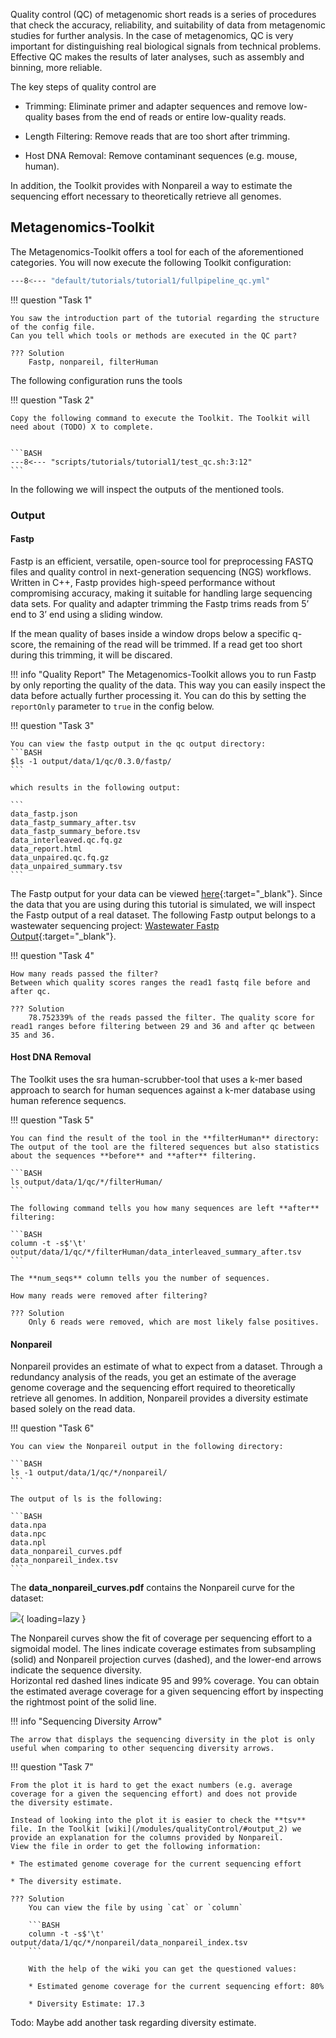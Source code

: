 Quality control (QC) of metagenomic short reads is a series of procedures that check the accuracy, reliability, and suitability of data from metagenomic studies for further analysis.
In the case of metagenomics, QC is very important for distinguishing real biological signals from technical problems. 
Effective QC makes the results of later analyses, such as assembly and binning, more reliable.

The key steps of quality control are

* Trimming: Eliminate primer and adapter sequences and remove low-quality bases from the end of reads or entire low-quality reads.

* Length Filtering: Remove reads that are too short after trimming.

* Host DNA Removal: Remove contaminant sequences (e.g. mouse, human).

In addition, the Toolkit provides with Nonpareil a way to estimate the sequencing effort necessary to theoretically retrieve all
genomes. 

## Metagenomics-Toolkit 

The Metagenomics-Toolkit offers a tool for each of the aforementioned categories.
You will now execute the following Toolkit configuration:

```BASH
---8<--- "default/tutorials/tutorial1/fullpipeline_qc.yml"
```


!!! question "Task 1"

    You saw the introduction part of the tutorial regarding the structure of the config file. 
    Can you tell which tools or methods are executed in the QC part?

    ??? Solution 
        Fastp, nonpareil, filterHuman 
    
The following configuration runs the tools 

!!! question "Task 2"

    Copy the following command to execute the Toolkit. The Toolkit will need about (TODO) X to complete.
    

    ```BASH
    ---8<--- "scripts/tutorials/tutorial1/test_qc.sh:3:12"
    ```

In the following we will inspect the outputs of the mentioned tools.

### Output

#### Fastp 

Fastp is an efficient, versatile, open-source tool for preprocessing FASTQ files and quality control in next-generation sequencing (NGS) workflows.
Written in C++, Fastp provides high-speed performance without compromising accuracy, making it suitable for handling large sequencing data sets.
For quality and adapter trimming the Fastp trims reads from 5’ end to 3’ end using a sliding window. 

If the mean quality of bases inside a window drops below a specific q-score, the remaining of the read will be trimmed.
If a read get too short during this trimming, it will be discared.

!!! info "Quality Report"
    The Metagenomics-Toolkit allows you to run Fastp by only reporting the quality of the data. This way you can easily inspect the data
    before actually further processing it. You can do this by setting the `reportOnly` parameter to `true` in the config below. 


!!! question "Task 3"

    You can view the fastp output in the qc output directory:
    ```BASH
    $ls -1 output/data/1/qc/0.3.0/fastp/
    ```

    which results in the following output:

    ```
    data_fastp.json
    data_fastp_summary_after.tsv
    data_fastp_summary_before.tsv
    data_interleaved.qc.fq.gz
    data_report.html
    data_unpaired.qc.fq.gz
    data_unpaired_summary.tsv
    ```

The Fastp output for your data can be viewed [here](https://s3.bi.denbi.de/cmg/mgcourses/qc/data_report.html){:target="_blank"}.
Since the data that you are using during this tutorial is simulated, we will inspect the Fastp output of a real dataset. 
The following Fastp output belongs to a wastewater sequencing project: [Wastewater Fastp Output](https://s3.bi.denbi.de/cmg/mgcourses/qc/ERR8977433_report.html){:target="_blank"}.

!!! question "Task 4"

    How many reads passed the filter?
    Between which quality scores ranges the read1 fastq file before and after qc.

    ??? Solution
        78.752339% of the reads passed the filter. The quality score for read1 ranges before filtering between 29 and 36 and after qc between 35 and 36. 

#### Host DNA Removal

The Toolkit uses the sra human-scrubber-tool that uses a k-mer based approach to search for human sequences against a k-mer database using human reference sequencs.

!!! question "Task 5"

    You can find the result of the tool in the **filterHuman** directory:
    The output of the tool are the filtered sequences but also statistics about the sequences **before** and **after** filtering.   

    ```BASH
    ls output/data/1/qc/*/filterHuman/
    ```

    The following command tells you how many sequences are left **after** filtering:

    ```BASH
    column -t -s$'\t' output/data/1/qc/*/filterHuman/data_interleaved_summary_after.tsv 
    ```

    The **num_seqs** column tells you the number of sequences.

    How many reads were removed after filtering?

    ??? Solution 
        Only 6 reads were removed, which are most likely false positives. 

#### Nonpareil

Nonpareil provides an estimate of what to expect from a dataset.
Through a redundancy analysis of the reads, you get an estimate of the average genome coverage and 
the sequencing effort required to theoretically retrieve all genomes.
In addition, Nonpareil provides a diversity estimate based solely on the read data. 

!!! question "Task 6"

    You can view the Nonpareil output in the following directory: 

    ```BASH
    ls -1 output/data/1/qc/*/nonpareil/
    ```

    The output of ls is the following:

    ```BASH
    data.npa
    data.npc
    data.npl
    data_nonpareil_curves.pdf
    data_nonpareil_index.tsv
    ```

The **data_nonpareil_curves.pdf** contains the Nonpareil curve for the dataset:

![](https://s3.bi.denbi.de/cmg/mgcourses/qc/data_nonpareil_curves.png){ loading=lazy }

The Nonpareil curves show the fit of coverage per sequencing effort to a sigmoidal model.
The lines indicate coverage estimates from subsampling (solid) and Nonpareil projection curves (dashed), and the lower-end arrows indicate the sequence diversity.  
Horizontal red dashed lines indicate 95 and 99% coverage.
You can obtain the estimated average coverage for a given sequencing effort by inspecting the rightmost point of the solid line.

!!! info "Sequencing Diversity Arrow"

    The arrow that displays the sequencing diversity in the plot is only useful when comparing to other sequencing diversity arrows. 
    

!!! question "Task 7"

    From the plot it is hard to get the exact numbers (e.g. average coverage for a given the sequencing effort) and does not provide
    the diversity estimate.
    
    Instead of looking into the plot it is easier to check the **tsv** file. In the Toolkit [wiki](/modules/qualityControl/#output_2) we provide an explanation for the columns provided by Nonpareil.
    View the file in order to get the following information:

    * The estimated genome coverage for the current sequencing effort

    * The diversity estimate.

    ??? Solution 
        You can view the file by using `cat` or `column`

        ```BASH
        column -t -s$'\t' output/data/1/qc/*/nonpareil/data_nonpareil_index.tsv
        ```

        With the help of the wiki you can get the questioned values:

        * Estimated genome coverage for the current sequencing effort: 80% 

        * Diversity Estimate: 17.3


Todo: Maybe add another task regarding diversity estimate.
